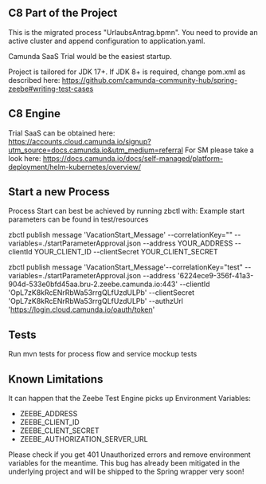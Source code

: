 ## C8 Part of the Project

This is the migrated process "UrlaubsAntrag.bpmn".
You need to provide an active cluster and append configuration to application.yaml.

Camunda SaaS Trial would be the easiest startup.

Project is tailored for JDK 17+.
If JDK 8+ is required, change pom.xml as described here: https://github.com/camunda-community-hub/spring-zeebe#writing-test-cases

## C8 Engine

Trial SaaS can be obtained here: https://accounts.cloud.camunda.io/signup?utm_source=docs.camunda.io&utm_medium=referral
For SM please take a look here: https://docs.camunda.io/docs/self-managed/platform-deployment/helm-kubernetes/overview/



## Start a new Process
Process Start can best be achieved by running zbctl with:
Example start parameters can be found in test/resources

zbctl publish message 'VacationStart_Message' --correlationKey="" --variables=./startParameterApproval.json
--address YOUR_ADDRESS --clientId YOUR_CLIENT_ID --clientSecret YOUR_CLIENT_SECRET


zbctl publish message 'VacationStart_Message'--correlationKey="test" --variables=./startParameterApproval.json --address '6224ece9-356f-41a3-904d-533e0bfd45aa.bru-2.zeebe.camunda.io:443' --clientId 'OpL7zK8kRcENrRbWa53rrgQLfUzdULPb' --clientSecret 'OpL7zK8kRcENrRbWa53rrgQLfUzdULPb' --authzUrl 'https://login.cloud.camunda.io/oauth/token'

## Tests

Run mvn tests for process flow and service mockup tests

## Known Limitations

It can happen that the Zeebe Test Engine picks up Environment Variables:
- ZEEBE_ADDRESS
- ZEEBE_CLIENT_ID 
- ZEEBE_CLIENT_SECRET
- ZEEBE_AUTHORIZATION_SERVER_URL

Please check if you get 401 Unauthorized errors and remove environment variables for the meantime. 
This bug has already been mitigated in the underlying project and will be shipped to the Spring wrapper very soon!